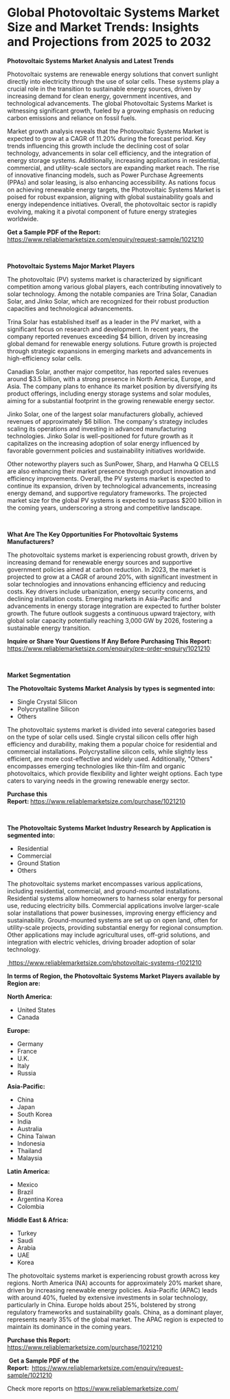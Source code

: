 <p><h1>Global Photovoltaic Systems Market Size and Market Trends: Insights and Projections from 2025 to 2032</h1></p><p><strong>Photovoltaic Systems Market Analysis and Latest Trends</strong></p>
<p><p>Photovoltaic systems are renewable energy solutions that convert sunlight directly into electricity through the use of solar cells. These systems play a crucial role in the transition to sustainable energy sources, driven by increasing demand for clean energy, government incentives, and technological advancements. The global Photovoltaic Systems Market is witnessing significant growth, fueled by a growing emphasis on reducing carbon emissions and reliance on fossil fuels. </p><p>Market growth analysis reveals that the Photovoltaic Systems Market is expected to grow at a CAGR of 11.20% during the forecast period. Key trends influencing this growth include the declining cost of solar technology, advancements in solar cell efficiency, and the integration of energy storage systems. Additionally, increasing applications in residential, commercial, and utility-scale sectors are expanding market reach. The rise of innovative financing models, such as Power Purchase Agreements (PPAs) and solar leasing, is also enhancing accessibility. As nations focus on achieving renewable energy targets, the Photovoltaic Systems Market is poised for robust expansion, aligning with global sustainability goals and energy independence initiatives. Overall, the photovoltaic sector is rapidly evolving, making it a pivotal component of future energy strategies worldwide.</p></p>
<p><strong>Get a Sample PDF of the Report:&nbsp;</strong> <a href="https://www.reliablemarketsize.com/enquiry/request-sample/1021210?utm_campaign=2475&utm_medium=2&utm_source=Github&utm_content=ia&utm_term=13022025&utm_id=photovoltaic-systems">https://www.reliablemarketsize.com/enquiry/request-sample/1021210</a></p>
<p>&nbsp;</p>
<p><strong>Photovoltaic Systems Major Market Players</strong></p>
<p><p>The photovoltaic (PV) systems market is characterized by significant competition among various global players, each contributing innovatively to solar technology. Among the notable companies are Trina Solar, Canadian Solar, and Jinko Solar, which are recognized for their robust production capacities and technological advancements.</p><p>Trina Solar has established itself as a leader in the PV market, with a significant focus on research and development. In recent years, the company reported revenues exceeding $4 billion, driven by increasing global demand for renewable energy solutions. Future growth is projected through strategic expansions in emerging markets and advancements in high-efficiency solar cells.</p><p>Canadian Solar, another major competitor, has reported sales revenues around $3.5 billion, with a strong presence in North America, Europe, and Asia. The company plans to enhance its market position by diversifying its product offerings, including energy storage systems and solar modules, aiming for a substantial footprint in the growing renewable energy sector.</p><p>Jinko Solar, one of the largest solar manufacturers globally, achieved revenues of approximately $6 billion. The company's strategy includes scaling its operations and investing in advanced manufacturing technologies. Jinko Solar is well-positioned for future growth as it capitalizes on the increasing adoption of solar energy influenced by favorable government policies and sustainability initiatives worldwide.</p><p>Other noteworthy players such as SunPower, Sharp, and Hanwha Q CELLS are also enhancing their market presence through product innovation and efficiency improvements. Overall, the PV systems market is expected to continue its expansion, driven by technological advancements, increasing energy demand, and supportive regulatory frameworks. The projected market size for the global PV systems is expected to surpass $200 billion in the coming years, underscoring a strong and competitive landscape.</p></p>
<p>&nbsp;</p>
<p><strong>What Are The Key Opportunities For Photovoltaic Systems Manufacturers?</strong></p>
<p><p>The photovoltaic systems market is experiencing robust growth, driven by increasing demand for renewable energy sources and supportive government policies aimed at carbon reduction. In 2023, the market is projected to grow at a CAGR of around 20%, with significant investment in solar technologies and innovations enhancing efficiency and reducing costs. Key drivers include urbanization, energy security concerns, and declining installation costs. Emerging markets in Asia-Pacific and advancements in energy storage integration are expected to further bolster growth. The future outlook suggests a continuous upward trajectory, with global solar capacity potentially reaching 3,000 GW by 2026, fostering a sustainable energy transition.</p></p>
<p><strong>Inquire or Share Your Questions If Any Before Purchasing This Report:</strong> <a href="https://www.reliablemarketsize.com/enquiry/pre-order-enquiry/1021210?utm_campaign=2475&utm_medium=2&utm_source=Github&utm_content=ia&utm_term=13022025&utm_id=photovoltaic-systems">https://www.reliablemarketsize.com/enquiry/pre-order-enquiry/1021210</a></p>
<p>&nbsp;</p>
<p><strong>Market Segmentation</strong></p>
<p><strong>The Photovoltaic Systems Market Analysis by types is segmented into:</strong></p>
<p><ul><li>Single Crystal Silicon</li><li>Polycrystalline Silicon</li><li>Others</li></ul></p>
<p><p>The photovoltaic systems market is divided into several categories based on the type of solar cells used. Single crystal silicon cells offer high efficiency and durability, making them a popular choice for residential and commercial installations. Polycrystalline silicon cells, while slightly less efficient, are more cost-effective and widely used. Additionally, "Others" encompasses emerging technologies like thin-film and organic photovoltaics, which provide flexibility and lighter weight options. Each type caters to varying needs in the growing renewable energy sector.</p></p>
<p><strong>Purchase this Report:&nbsp;</strong><a href="https://www.reliablemarketsize.com/purchase/1021210?utm_campaign=2475&utm_medium=2&utm_source=Github&utm_content=ia&utm_term=13022025&utm_id=photovoltaic-systems">https://www.reliablemarketsize.com/purchase/1021210</a></p>
<p>&nbsp;</p>
<p><strong>The Photovoltaic Systems Market Industry Research by Application is segmented into:</strong></p>
<p><ul><li>Residential</li><li>Commercial</li><li>Ground Station</li><li>Others</li></ul></p>
<p><p>The photovoltaic systems market encompasses various applications, including residential, commercial, and ground-mounted installations. Residential systems allow homeowners to harness solar energy for personal use, reducing electricity bills. Commercial applications involve larger-scale solar installations that power businesses, improving energy efficiency and sustainability. Ground-mounted systems are set up on open land, often for utility-scale projects, providing substantial energy for regional consumption. Other applications may include agricultural uses, off-grid solutions, and integration with electric vehicles, driving broader adoption of solar technology.</p></p>
<p><a href="https://www.reliablemarketsize.com/photovoltaic-systems-r1021210?utm_campaign=2475&utm_medium=2&utm_source=Github&utm_content=ia&utm_term=13022025&utm_id=photovoltaic-systems">&nbsp;https://www.reliablemarketsize.com/photovoltaic-systems-r1021210</a></p>
<p><strong>In terms of Region, the Photovoltaic Systems Market Players available by Region are:</strong></p>
<p>
    <p> <strong> North America: </strong>
        <ul>
            <li>United States</li>
            <li>Canada</li>
        </ul>
        </p> 
    <p> <strong> Europe: </strong>
        <ul>
            <li>Germany</li>
            <li>France</li>
            <li>U.K.</li>
            <li>Italy</li>
            <li>Russia</li>
        </ul>
        </p> 
    <p> <strong> Asia-Pacific: </strong>
        <ul>
            <li>China</li>
            <li>Japan</li>
            <li>South Korea</li>
            <li>India</li>
            <li>Australia</li>
            <li>China Taiwan</li>
            <li>Indonesia</li>
            <li>Thailand</li>
            <li>Malaysia</li>
        </ul>
        </p> 
    <p> <strong> Latin America: </strong>
        <ul>
            <li>Mexico</li>
            <li>Brazil</li>
            <li>Argentina Korea</li>
            <li>Colombia</li>
        </ul>
        </p> 
    <p> <strong> Middle East & Africa: </strong>
        <ul>
            <li>Turkey</li>
            <li>Saudi</li>
            <li>Arabia</li>
            <li>UAE</li>
            <li>Korea</li>
        </ul>
    </p>
    </p>
<p><p>The photovoltaic systems market is experiencing robust growth across key regions. North America (NA) accounts for approximately 20% market share, driven by increasing renewable energy policies. Asia-Pacific (APAC) leads with around 40%, fueled by extensive investments in solar technology, particularly in China. Europe holds about 25%, bolstered by strong regulatory frameworks and sustainability goals. China, as a dominant player, represents nearly 35% of the global market. The APAC region is expected to maintain its dominance in the coming years.</p></p>
<p><strong>Purchase this Report: </strong><a href="https://www.reliablemarketsize.com/purchase/1021210?utm_campaign=2475&utm_medium=2&utm_source=Github&utm_content=ia&utm_term=13022025&utm_id=photovoltaic-systems">https://www.reliablemarketsize.com/purchase/1021210</a></p>
<p>&nbsp;<strong>Get a Sample PDF of the Report:&nbsp;&nbsp;</strong><a href="https://www.reliablemarketsize.com/enquiry/request-sample/1021210?utm_campaign=2475&utm_medium=2&utm_source=Github&utm_content=ia&utm_term=13022025&utm_id=photovoltaic-systems">https://www.reliablemarketsize.com/enquiry/request-sample/1021210</a></p>
<p><strong></strong></p>
<p>Check more reports on <a href="https://www.reliablemarketsize.com/?utm_campaign=2475&utm_medium=2&utm_source=Github&utm_content=ia&utm_term=13022025&utm_id=photovoltaic-systems">https://www.reliablemarketsize.com/</a></p>